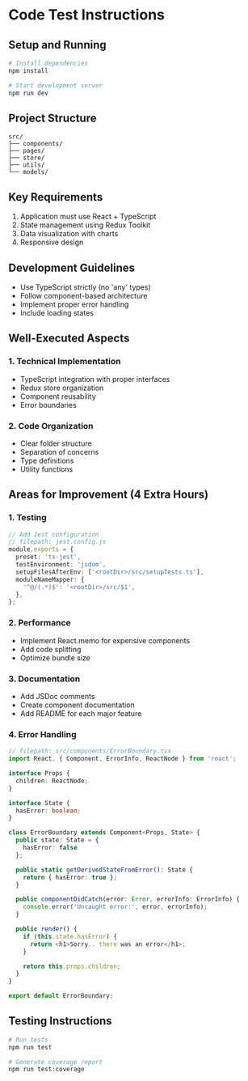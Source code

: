 # Code Test Instructions

## Setup and Running

```bash
# Install dependencies
npm install

# Start development server
npm run dev
```

## Project Structure

```
src/
├── components/
├── pages/
├── store/
├── utils/
└── models/
```

## Key Requirements

1. Application must use React + TypeScript
2. State management using Redux Toolkit
3. Data visualization with charts
4. Responsive design

## Development Guidelines

- Use TypeScript strictly (no 'any' types)
- Follow component-based architecture
- Implement proper error handling
- Include loading states

## Well-Executed Aspects

### 1. Technical Implementation

- TypeScript integration with proper interfaces
- Redux store organization
- Component reusability
- Error boundaries

### 2. Code Organization

- Clear folder structure
- Separation of concerns
- Type definitions
- Utility functions

## Areas for Improvement (4 Extra Hours)

### 1. Testing

```typescript
// Add Jest configuration
// filepath: jest.config.js
module.exports = {
  preset: 'ts-jest',
  testEnvironment: 'jsdom',
  setupFilesAfterEnv: ['<rootDir>/src/setupTests.ts'],
  moduleNameMapper: {
    '^@/(.*)$': '<rootDir>/src/$1',
  },
};
```

### 2. Performance

- Implement React.memo for expensive components
- Add code splitting
- Optimize bundle size

### 3. Documentation

- Add JSDoc comments
- Create component documentation
- Add README for each major feature

### 4. Error Handling

```typescript
// filepath: src/components/ErrorBoundary.tsx
import React, { Component, ErrorInfo, ReactNode } from 'react';

interface Props {
  children: ReactNode;
}

interface State {
  hasError: boolean;
}

class ErrorBoundary extends Component<Props, State> {
  public state: State = {
    hasError: false
  };

  public static getDerivedStateFromError(): State {
    return { hasError: true };
  }

  public componentDidCatch(error: Error, errorInfo: ErrorInfo) {
    console.error('Uncaught error:', error, errorInfo);
  }

  public render() {
    if (this.state.hasError) {
      return <h1>Sorry.. there was an error</h1>;
    }

    return this.props.children;
  }
}

export default ErrorBoundary;
```

## Testing Instructions

```bash
# Run tests
npm run test

# Generate coverage report
npm run test:coverage
```
